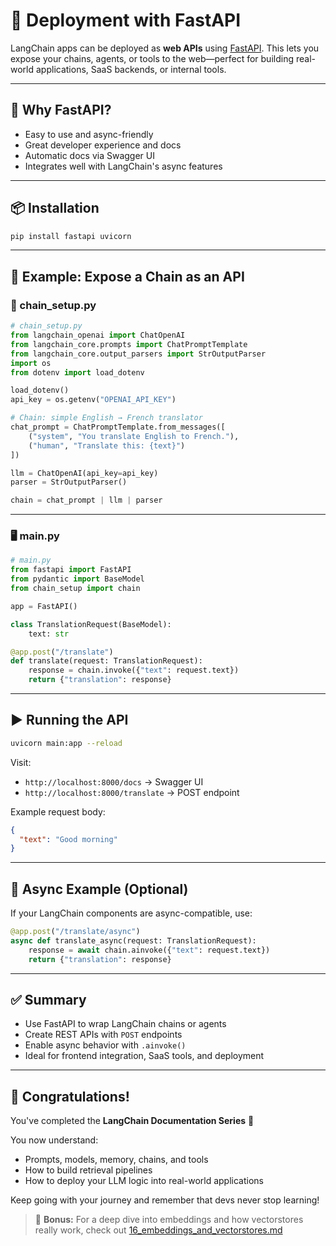 # 🚀 Deployment with FastAPI

LangChain apps can be deployed as **web APIs** using [FastAPI](https://fastapi.tiangolo.com/). This lets you expose your chains, agents, or tools to the web—perfect for building real-world applications, SaaS backends, or internal tools.

---

## 🧱 Why FastAPI?

- Easy to use and async-friendly
- Great developer experience and docs
- Automatic docs via Swagger UI
- Integrates well with LangChain's async features

---

## 📦 Installation

```bash
pip install fastapi uvicorn
```

---

## 🧪 Example: Expose a Chain as an API

### 🔧 chain\_setup.py

```python
# chain_setup.py
from langchain_openai import ChatOpenAI
from langchain_core.prompts import ChatPromptTemplate
from langchain_core.output_parsers import StrOutputParser
import os
from dotenv import load_dotenv

load_dotenv()
api_key = os.getenv("OPENAI_API_KEY")

# Chain: simple English → French translator
chat_prompt = ChatPromptTemplate.from_messages([
    ("system", "You translate English to French."),
    ("human", "Translate this: {text}")
])

llm = ChatOpenAI(api_key=api_key)
parser = StrOutputParser()

chain = chat_prompt | llm | parser
```

---

### 🖥 main.py

```python
# main.py
from fastapi import FastAPI
from pydantic import BaseModel
from chain_setup import chain

app = FastAPI()

class TranslationRequest(BaseModel):
    text: str

@app.post("/translate")
def translate(request: TranslationRequest):
    response = chain.invoke({"text": request.text})
    return {"translation": response}
```

---

## ▶️ Running the API

```bash
uvicorn main:app --reload
```

Visit:

* `http://localhost:8000/docs` → Swagger UI
* `http://localhost:8000/translate` → POST endpoint

Example request body:

```json
{
  "text": "Good morning"
}
```

---

## 🧪 Async Example (Optional)

If your LangChain components are async-compatible, use:

```python
@app.post("/translate/async")
async def translate_async(request: TranslationRequest):
    response = await chain.ainvoke({"text": request.text})
    return {"translation": response}
```

---

## ✅ Summary

* Use FastAPI to wrap LangChain chains or agents
* Create REST APIs with `POST` endpoints
* Enable async behavior with `.ainvoke()`
* Ideal for frontend integration, SaaS tools, and deployment

---

## 🎉 Congratulations!

You've completed the **LangChain Documentation Series** 🎯

You now understand:

* Prompts, models, memory, chains, and tools
* How to build retrieval pipelines
* How to deploy your LLM logic into real-world applications

Keep going with your journey and remember that devs never stop learning! 

> 📌 **Bonus:** For a deep dive into embeddings and how vectorstores really work, check out [16_embeddings_and_vectorstores.md](./16_embeddings_and_vectorstores.md)
